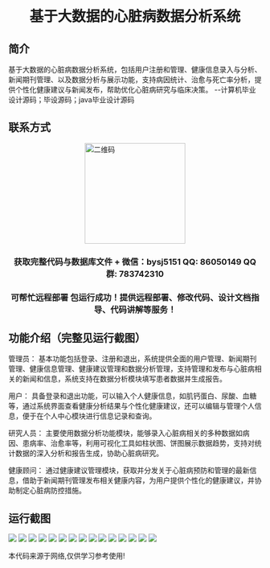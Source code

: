 <p><h1 align="center">基于大数据的心脏病数据分析系统</h1></p>

## 简介
基于大数据的心脏病数据分析系统，包括用户注册和管理、健康信息录入与分析、新闻期刊管理、以及数据分析与展示功能，支持病因统计、治愈与死亡率分析，提供个性化健康建议与新闻发布，帮助优化心脏病研究与临床决策。    --计算机毕业设计源码；毕设源码；java毕业设计源码


## 联系方式
<img src="https://bs-1329754181.cos.ap-shanghai.myqcloud.com/wx.jpg" alt="二维码" style="display: block; margin: 0 auto;" width="200px">
<p><h3 align="center">获取完整代码与数据库文件 + 微信：bysj5151 QQ: 86050149 QQ群: 783742310</h3></p>
<p><h3 align="center">可帮忙远程部署 包运行成功！提供远程部署、修改代码、设计文档指导、代码讲解等服务！</h3></p>

## 功能介绍（完整见运行截图）
管理员： 基本功能包括登录、注册和退出，系统提供全面的用户管理、新闻期刊管理、健康信息管理、健康建议管理和数据分析管理，支持管理和发布与心脏病相关的新闻和信息，系统支持在数据分析模块填写患者数据并生成报告。

用户： 具备登录和退出功能，可以输入个人健康信息，如肌钙蛋白、尿酸、血糖等，通过系统界面查看健康分析结果与个性化健康建议，还可以编辑与管理个人信息，便于在个人中心模块进行信息记录和查询。

研究人员： 主要使用数据分析功能模块，能够录入心脏病相关的多种数据如病因、患病率、治愈率等，利用可视化工具如柱状图、饼图展示数据趋势，支持对统计数据的深入分析和报告生成，协助心脏病研究。

健康顾问： 通过健康建议管理模块，获取并分发关于心脏病预防和管理的最新信息，借助于新闻期刊管理发布相关健康内容，为用户提供个性化的健康建议，并协助制定心脏病防控措施。


## 运行截图
![](https://bs-1329754181.cos.ap-shanghai.myqcloud.com/spring/HeartDiseaseDataAnalysisSystem/img/001.jpg)
![](https://bs-1329754181.cos.ap-shanghai.myqcloud.com/spring/HeartDiseaseDataAnalysisSystem/img/002.jpg)
![](https://bs-1329754181.cos.ap-shanghai.myqcloud.com/spring/HeartDiseaseDataAnalysisSystem/img/003.jpg)
![](https://bs-1329754181.cos.ap-shanghai.myqcloud.com/spring/HeartDiseaseDataAnalysisSystem/img/004.jpg)
![](https://bs-1329754181.cos.ap-shanghai.myqcloud.com/spring/HeartDiseaseDataAnalysisSystem/img/005.jpg)
![](https://bs-1329754181.cos.ap-shanghai.myqcloud.com/spring/HeartDiseaseDataAnalysisSystem/img/006.jpg)
![](https://bs-1329754181.cos.ap-shanghai.myqcloud.com/spring/HeartDiseaseDataAnalysisSystem/img/007.jpg)
![](https://bs-1329754181.cos.ap-shanghai.myqcloud.com/spring/HeartDiseaseDataAnalysisSystem/img/008.jpg)
![](https://bs-1329754181.cos.ap-shanghai.myqcloud.com/spring/HeartDiseaseDataAnalysisSystem/img/009.jpg)
![](https://bs-1329754181.cos.ap-shanghai.myqcloud.com/spring/HeartDiseaseDataAnalysisSystem/img/010.jpg)
![](https://bs-1329754181.cos.ap-shanghai.myqcloud.com/spring/HeartDiseaseDataAnalysisSystem/img/011.jpg)
![](https://bs-1329754181.cos.ap-shanghai.myqcloud.com/spring/HeartDiseaseDataAnalysisSystem/img/012.jpg)
![](https://bs-1329754181.cos.ap-shanghai.myqcloud.com/spring/HeartDiseaseDataAnalysisSystem/img/013.jpg)
![](https://bs-1329754181.cos.ap-shanghai.myqcloud.com/spring/HeartDiseaseDataAnalysisSystem/img/014.jpg)
![](https://bs-1329754181.cos.ap-shanghai.myqcloud.com/spring/HeartDiseaseDataAnalysisSystem/img/015.jpg)

<p>本代码来源于网络,仅供学习参考使用!</p>
